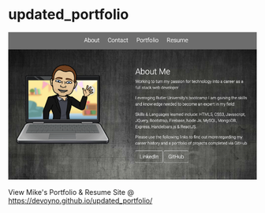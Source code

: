 # updated_portfolio

![screenshot](ss.png)

View Mike's Portfolio &amp; Resume Site @ https://devoyno.github.io/updated_portfolio/
